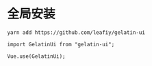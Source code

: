 # 全局安装

`yarn add https://github.com/leafiy/gelatin-ui`

`import GelatinUi from "gelatin-ui";`

`Vue.use(GelatinUi);`